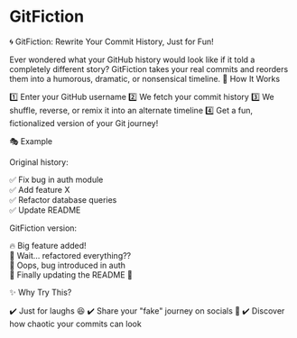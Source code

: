 # GitFiction

🌀 GitFiction: Rewrite Your Commit History, Just for Fun!

Ever wondered what your GitHub history would look like if it told a completely different story? GitFiction takes your real commits and reorders them into a humorous, dramatic, or nonsensical timeline.
🔮 How It Works

1️⃣ Enter your GitHub username
2️⃣ We fetch your commit history
3️⃣ We shuffle, reverse, or remix it into an alternate timeline
4️⃣ Get a fun, fictionalized version of your Git journey!

🎭 Example

Original history:

✅ Fix bug in auth module  
✅ Add feature X  
✅ Refactor database queries  
✅ Update README  

GitFiction version:

🔥 Big feature added!  
🤯 Wait… refactored everything??  
🐞 Oops, bug introduced in auth  
📖 Finally updating the README 🤦  

✨ Why Try This?

✔️ Just for laughs 😆
✔️ Share your "fake" journey on socials 📢
✔️ Discover how chaotic your commits can look

